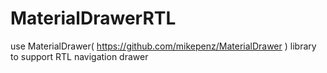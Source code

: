 # MaterialDrawerRTL
use MaterialDrawer( https://github.com/mikepenz/MaterialDrawer ) library to support RTL navigation drawer